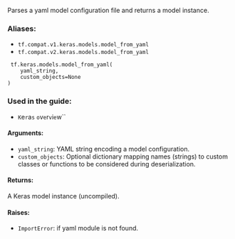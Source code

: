Parses a yaml model configuration file and returns a model instance.
### Aliases:
- `tf.compat.v1.keras.models.model_from_yaml`
- `tf.compat.v2.keras.models.model_from_yaml`

```
 tf.keras.models.model_from_yaml(
    yaml_string,
    custom_objects=None
)
```
### Used in the guide:
- ``K``e``r``a``s`` ``o``v``e``r``v``i``e``w``
#### Arguments:
- `yaml_string`: YAML string encoding a model configuration.
- `custom_objects`: Optional dictionary mapping names (strings) to custom classes or functions to be considered during deserialization.
#### Returns:
A Keras model instance (uncompiled).
#### Raises:
- `ImportError`: if yaml module is not found.
